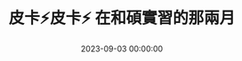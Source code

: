 ---
title: 皮卡⚡️皮卡⚡️ 在和碩實習的那兩月
categories: Intern
date: 2023-09-03 00:00:00
tags: 
- intern
- Pegatron
cover: https://1chooo.github.io/1chooo-blog/images/cover/pega_23_intern_close.jpg
---